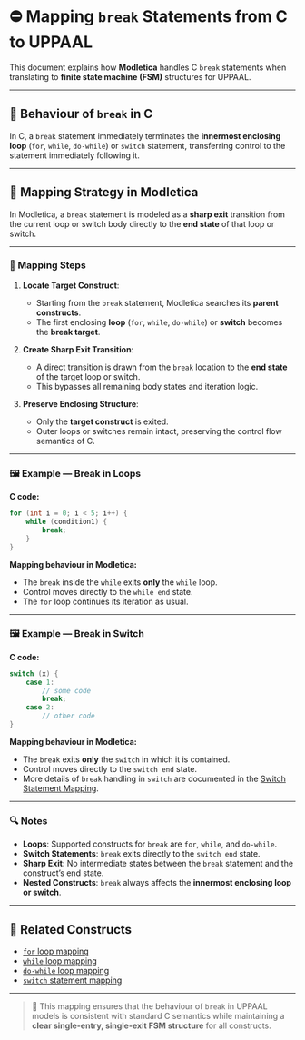 # ⛔ Mapping `break` Statements from C to UPPAAL

This document explains how **Modletica** handles C `break` statements when translating to **finite state machine (FSM)** structures for UPPAAL.

---

## 📌 Behaviour of `break` in C

In C, a `break` statement immediately terminates the **innermost enclosing loop** (`for`, `while`, `do-while`) or `switch` statement, transferring control to the statement immediately following it.

---

## 🧠 Mapping Strategy in Modletica

In Modletica, a `break` statement is modeled as a **sharp exit** transition from the current loop or switch body directly to the **end state** of that loop or switch.

---

### 🔄 Mapping Steps

1. **Locate Target Construct**:
   - Starting from the `break` statement, Modletica searches its **parent constructs**.
   - The first enclosing **loop** (`for`, `while`, `do-while`) or **switch** becomes the **break target**.

2. **Create Sharp Exit Transition**:
   - A direct transition is drawn from the `break` location to the **end state** of the target loop or switch.
   - This bypasses all remaining body states and iteration logic.

3. **Preserve Enclosing Structure**:
   - Only the **target construct** is exited.
   - Outer loops or switches remain intact, preserving the control flow semantics of C.

---

### 🖼 Example — Break in Loops

**C code:**
```c
for (int i = 0; i < 5; i++) {
    while (condition1) {
        break;
    }
}
```

**Mapping behaviour in Modletica:**
- The `break` inside the `while` exits **only** the `while` loop.
- Control moves directly to the `while end` state.
- The `for` loop continues its iteration as usual.

---

### 🖼 Example — Break in Switch

**C code:**
```c
switch (x) {
    case 1:
        // some code
        break;
    case 2:
        // other code
}
```

**Mapping behaviour in Modletica:**
- The `break` exits **only** the `switch` in which it is contained.
- Control moves directly to the `switch end` state.
- More details of `break` handling in `switch` are documented in the [Switch Statement Mapping](../conditionals/Switch%mapping/).

---

### 🔍 Notes

- **Loops**: Supported constructs for `break` are `for`, `while`, and `do-while`.
- **Switch Statements**: `break` exits directly to the `switch end` state.
- **Sharp Exit**: No intermediate states between the `break` statement and the construct’s end state.
- **Nested Constructs**: `break` always affects the **innermost enclosing loop or switch**.

---

## 🧩 Related Constructs

- [`for` loop mapping](../for/)
- [`while` loop mapping](../while/)
- [`do-while` loop mapping](../do_while/)
- [`switch` statement mapping](../switch/)

---

> 📢 This mapping ensures that the behaviour of `break` in UPPAAL models is consistent with standard C semantics while maintaining a **clear single-entry, single-exit FSM structure** for all constructs.